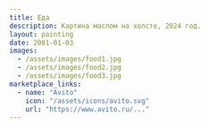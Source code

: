 ```yaml
---
title: Еда
description: Картина маслом на холсте, 2024 год.
layout: painting
date: 2001-01-03
images:
  - /assets/images/food1.jpg
  - /assets/images/food2.jpg
  - /assets/images/food3.jpg
marketplace_links:
  - name: "Avito"
    icon: "/assets/icons/avito.svg"
    url: "https://www.avito.ru/..." 
---
```

